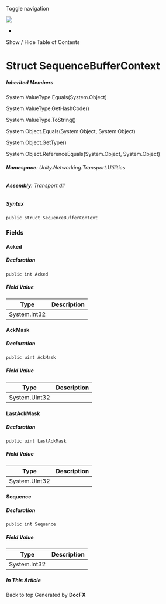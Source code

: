 <div id="wrapper">

<div>

<div class="container">

<div class="navbar-header">

Toggle navigation

<img src="../logo.svg" id="logo" class="svg" />

</div>

<div id="navbar" class="collapse navbar-collapse">

<div class="form-group">

</div>

</div>

</div>

<div class="subnav navbar navbar-default">

<div id="breadcrumb" class="container hide-when-search">

-   

</div>

</div>

</div>

<div class="container body-content hide-when-search" role="main">

<div class="sidenav hide-when-search">

Show / Hide Table of Contents

<div id="sidetoggle" class="sidetoggle collapse">

<div id="sidetoc">

</div>

</div>

</div>

<div class="article row grid-right">

<div class="col-md-10">

# Struct SequenceBufferContext

<div class="markdown level0 summary">

</div>

<div class="markdown level0 conceptual">

</div>

<div class="inheritedMembers">

##### Inherited Members

<div>

System.ValueType.Equals(System.Object)

</div>

<div>

System.ValueType.GetHashCode()

</div>

<div>

System.ValueType.ToString()

</div>

<div>

System.Object.Equals(System.Object, System.Object)

</div>

<div>

System.Object.GetType()

</div>

<div>

System.Object.ReferenceEquals(System.Object, System.Object)

</div>

</div>

###### **Namespace**: Unity.Networking.Transport.Utilities

###### **Assembly**: Transport.dll

##### Syntax

<div class="codewrapper">

``` lang-csharp
public struct SequenceBufferContext
```

</div>

### Fields

#### Acked

<div class="markdown level1 summary">

</div>

<div class="markdown level1 conceptual">

</div>

##### Declaration

<div class="codewrapper">

``` lang-csharp
public int Acked
```

</div>

##### Field Value

| Type         | Description |
|--------------|-------------|
| System.Int32 |             |

#### AckMask

<div class="markdown level1 summary">

</div>

<div class="markdown level1 conceptual">

</div>

##### Declaration

<div class="codewrapper">

``` lang-csharp
public uint AckMask
```

</div>

##### Field Value

| Type          | Description |
|---------------|-------------|
| System.UInt32 |             |

#### LastAckMask

<div class="markdown level1 summary">

</div>

<div class="markdown level1 conceptual">

</div>

##### Declaration

<div class="codewrapper">

``` lang-csharp
public uint LastAckMask
```

</div>

##### Field Value

| Type          | Description |
|---------------|-------------|
| System.UInt32 |             |

#### Sequence

<div class="markdown level1 summary">

</div>

<div class="markdown level1 conceptual">

</div>

##### Declaration

<div class="codewrapper">

``` lang-csharp
public int Sequence
```

</div>

##### Field Value

| Type         | Description |
|--------------|-------------|
| System.Int32 |             |

</div>

<div class="hidden-sm col-md-2" role="complementary">

<div class="sideaffix">

<div class="contribution">

</div>

##### In This Article

<div>

</div>

</div>

</div>

</div>

</div>

<div class="grad-bottom">

</div>

<div class="footer">

<div class="container">

Back to top Generated by **DocFX**

</div>

</div>

</div>
